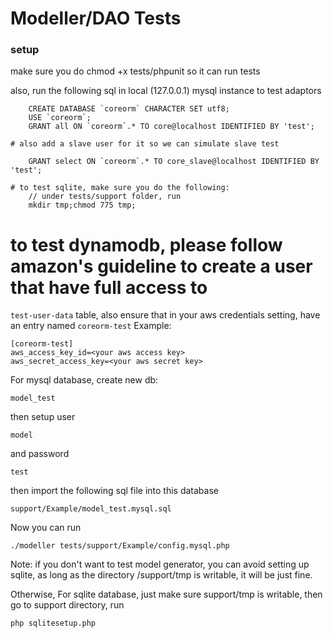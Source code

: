 Modeller/DAO Tests
==================

### setup

make sure you do
    chmod +x tests/phpunit so it can run tests

also, run the following sql in local (127.0.0.1) mysql instance to test adaptors

```
    CREATE DATABASE `coreorm` CHARACTER SET utf8;
    USE `coreorm`;
    GRANT all ON `coreorm`.* TO core@localhost IDENTIFIED BY 'test';

# also add a slave user for it so we can simulate slave test

    GRANT select ON `coreorm`.* TO core_slave@localhost IDENTIFIED BY 'test';

# to test sqlite, make sure you do the following:
    // under tests/support folder, run
    mkdir tmp;chmod 775 tmp;
```

# to test dynamodb, please follow amazon's guideline to create a user that have full access to
```test-user-data``` table, also ensure that in your aws credentials setting, have an entry named ```coreorm-test```
Example:
```
[coreorm-test]
aws_access_key_id=<your aws access key>
aws_secret_access_key=<your aws secret key>
```

For mysql database, create new db:
 ```
 model_test
 ```
 then setup user
 ```
 model
 ```
 and password
 ```
 test
 ```
then import the following sql file into this database
```
support/Example/model_test.mysql.sql
```
Now you can run
```
./modeller tests/support/Example/config.mysql.php
```

Note: if you don't want to test model generator, you can avoid setting up sqlite, as long as the directory /support/tmp is writable, it will be just fine.

Otherwise, For sqlite database, just make sure support/tmp is writable, then go to support directory, run
```
php sqlitesetup.php
```
